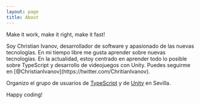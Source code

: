 ```yaml
---
layout: page
title: About
---
```


<p class="message">
  Make it work, make it right, make it fast!
</p>
Soy Christian Ivanov, desarrollador de software y apasionado de las nuevas tecnologías. En mi tiempo libre me gusta aprender sobre nuevas tecnologías. En la actualidad, estoy centrado en aprender todo lo posible sobre TypeScript y desarrollo de videojuegos con Unity. Puedes seguirme en [@ChristianIvanov](https://twitter.com/ChritianIvanov).

Organizo el grupo de usuarios de [TypeScript](https://www.meetup.com/es-ES/Sevilla-TypeScript/) y de [Unity](https://www.meetup.com/es-ES/Unity-Sevilla/) en Sevilla.

Happy coding!
